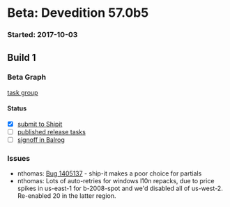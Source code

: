 # Beta: Devedition 57.0b5

### Started: 2017-10-03

## Build 1

### Beta Graph

[task group](https://tools.taskcluster.net/push-inspector/#/aoaObs6aROaQ4Y9T3Tlj-A)


#### Status
- [x] [submit to Shipit](https://wiki.mozilla.org/Release:Release_Automation_on_Mercurial:Starting_a_Release#Submit_to_Ship_It)
- [ ] [published release tasks](../how-tos/relpro.md#4-publish-release)
- [ ] [signoff in Balrog](../how-tos/relpro.md#3-signoffs)

### Issues
- nthomas: [Bug 1405137](https://bugzil.la/1405137) - ship-it makes a poor choice for partials
- nthomas: Lots of auto-retries for windows l10n repacks, due to price spikes in us-east-1 for b-2008-spot and we'd disabled all of us-west-2. Re-enabled 20 in the latter region.
